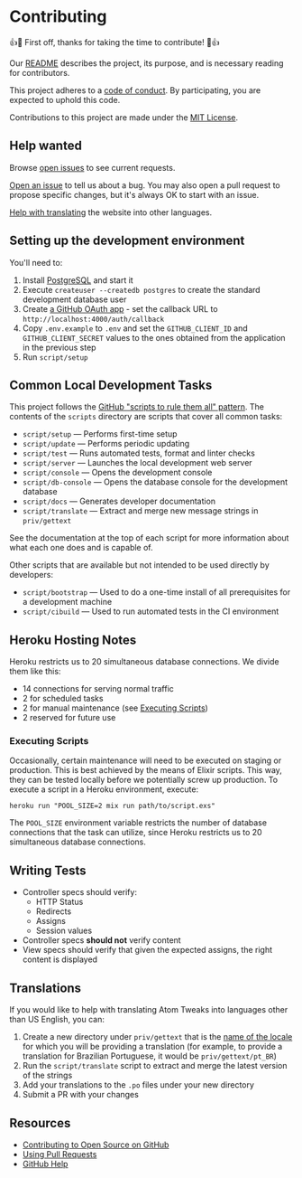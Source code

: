 # Contributing

👍🎉 First off, thanks for taking the time to contribute! 🎉👍

Our [README](README.md) describes the project, its purpose, and is necessary reading for contributors.

This project adheres to a [code of conduct](CODE_OF_CONDUCT.md). By participating, you are expected to uphold this code.

Contributions to this project are made under the [MIT License](LICENSE.md).

## Help wanted

Browse [open issues](https://github.com/lee-dohm/atom-style-tweaks/issues) to see current requests.

[Open an issue](https://github.com/lee-dohm/atom-style-tweaks/issues/new) to tell us about a bug. You may also open a pull request to propose specific changes, but it's always OK to start with an issue.

[Help with translating](#translating) the website into other languages.

## Setting up the development environment

You'll need to:

1. Install [PostgreSQL][postgres-download] and start it
1. Execute `createuser --createdb postgres` to create the standard development database user
1. Create [a GitHub OAuth app][oauth-app] - set the callback URL to `http://localhost:4000/auth/callback`
1. Copy `.env.example` to `.env` and set the `GITHUB_CLIENT_ID` and `GITHUB_CLIENT_SECRET` values to the ones obtained from the application in the previous step
1. Run `script/setup`

[oauth-app]: https://developer.github.com/apps/building-oauth-apps/creating-an-oauth-app/
[postgres-download]: https://www.postgresql.org/download/

## Common Local Development Tasks

This project follows the [GitHub "scripts to rule them all" pattern](http://githubengineering.com/scripts-to-rule-them-all/). The contents of the `scripts` directory are scripts that cover all common tasks:

* `script/setup` &mdash; Performs first-time setup
* `script/update` &mdash; Performs periodic updating
* `script/test` &mdash; Runs automated tests, format and linter checks
* `script/server` &mdash; Launches the local development web server
* `script/console` &mdash; Opens the development console
* `script/db-console` &mdash; Opens the database console for the development database
* `script/docs` &mdash; Generates developer documentation
* `script/translate` &mdash; Extract and merge new message strings in `priv/gettext`

See the documentation at the top of each script for more information about what each one does and is capable of.

Other scripts that are available but not intended to be used directly by developers:

* `script/bootstrap` &mdash; Used to do a one-time install of all prerequisites for a development machine
* `script/cibuild` &mdash; Used to run automated tests in the CI environment

## Heroku Hosting Notes

Heroku restricts us to 20 simultaneous database connections. We divide them like this:

* 14 connections for serving normal traffic
* 2 for scheduled tasks
* 2 for manual maintenance (see [Executing Scripts](#executing-scripts))
* 2 reserved for future use

### Executing Scripts

Occasionally, certain maintenance will need to be executed on staging or production. This is best achieved by the means of Elixir scripts. This way, they can be tested locally before we potentially screw up production. To execute a script in a Heroku environment, execute:

```
heroku run "POOL_SIZE=2 mix run path/to/script.exs"
```

The `POOL_SIZE` environment variable restricts the number of database connections that the task can utilize, since Heroku restricts us to 20 simultaneous database connections.

## Writing Tests

* Controller specs should verify:
    * HTTP Status
    * Redirects
    * Assigns
    * Session values
* Controller specs **should not** verify content
* View specs should verify that given the expected assigns, the right content is displayed

## Translations

If you would like to help with translating Atom Tweaks into languages other than US English, you can:

1. Create a new directory under `priv/gettext` that is the [name of the locale](https://en.wikipedia.org/wiki/Locale_(computer_software)) for which you will be providing a translation (for example, to provide a translation for Brazilian Portuguese, it would be `priv/gettext/pt_BR`)
1. Run the `script/translate` script to extract and merge the latest version of the strings
1. Add your translations to the `.po` files under your new directory
1. Submit a PR with your changes

## Resources

- [Contributing to Open Source on GitHub](https://guides.github.com/activities/contributing-to-open-source/)
- [Using Pull Requests](https://help.github.com/articles/about-pull-requests/)
- [GitHub Help](https://help.github.com)
